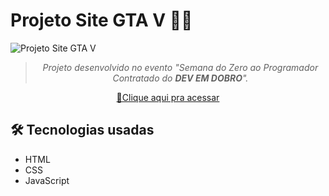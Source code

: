 # Projeto Site GTA V 🐱‍👤
![Projeto Site GTA V](./src/img/layoutGTA.png)

<div align="center">

> *Projeto desenvolvido no evento "Semana do Zero ao Programador Contratado do  __DEV EM DOBRO__".*


  
[🔗Clique aqui pra acessar](https://douglasffjw.github.io/GTA5-Project/)

</div>

## 🛠️ Tecnologias usadas
- HTML
- CSS
- JavaScript
